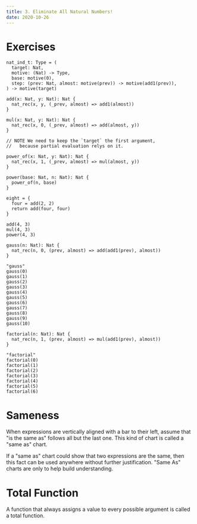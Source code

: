 ```yaml
---
title: 3. Eliminate All Natural Numbers!
date: 2020-10-26
---
```


# Exercises

``` cicada
nat_ind_t: Type = (
  target: Nat,
  motive: (Nat) -> Type,
  base: motive(0),
  step: (prev: Nat, almost: motive(prev)) -> motive(add1(prev)),
) -> motive(target)

add(x: Nat, y: Nat): Nat {
  nat_rec(x, y, (_prev, almost) => add1(almost))
}

mul(x: Nat, y: Nat): Nat {
  nat_rec(x, 0, (_prev, almost) => add(almost, y))
}

// NOTE We need to keep the `target` the first argument,
//   because partial evaluation relys on it.

power_of(x: Nat, y: Nat): Nat {
  nat_rec(x, 1, (_prev, almost) => mul(almost, y))
}

power(base: Nat, n: Nat): Nat {
  power_of(n, base)
}

eight = {
  four = add(2, 2)
  return add(four, four)
}

add(4, 3)
mul(4, 3)
power(4, 3)

gauss(n: Nat): Nat {
  nat_rec(n, 0, (prev, almost) => add(add1(prev), almost))
}

"gauss"
gauss(0)
gauss(1)
gauss(2)
gauss(3)
gauss(4)
gauss(5)
gauss(6)
gauss(7)
gauss(8)
gauss(9)
gauss(10)

factorial(n: Nat): Nat {
  nat_rec(n, 1, (prev, almost) => mul(add1(prev), almost))
}

"factorial"
factorial(0)
factorial(1)
factorial(2)
factorial(3)
factorial(4)
factorial(5)
factorial(6)
```

# Sameness

When expressions are vertically aligned with a bar to their left,
assume that "is the same as" follows all but the last one.
This kind of chart is called a "same as" chart.

If a "same as" chart could show that two expressions are the same,
then this fact can be used anywhere without further justification.
"Same As" charts are only to help build understanding.

# Total Function

A function that always assigns a value to every
possible argument is called a total function.
